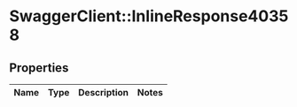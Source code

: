 # SwaggerClient::InlineResponse40358

## Properties
Name | Type | Description | Notes
------------ | ------------- | ------------- | -------------

